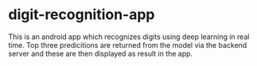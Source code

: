 # digit-recognition-app
This is an android app which recognizes digits using deep learning in real time. Top three predicitions are returned from the model via the backend server and these are then displayed as result in the app.
